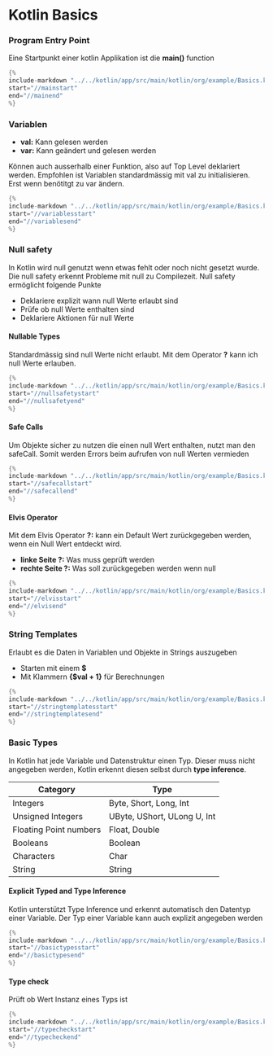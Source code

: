 # Kotlin Basics

### Program Entry Point
Eine Startpunkt einer kotlin Applikation ist die **main()** function
```kotlin
{%
include-markdown "../../kotlin/app/src/main/kotlin/org/example/Basics.kt"
start="//mainstart"
end="//mainend"
%}
```

### Variablen
- **val:** Kann gelesen werden
- **var:** Kann geändert und gelesen werden

Können auch ausserhalb einer Funktion, also auf Top Level deklariert werden. 
Empfohlen ist Variablen standardmässig mit val zu initialisieren. Erst wenn benötitgt zu var ändern.

```kotlin
{%
include-markdown "../../kotlin/app/src/main/kotlin/org/example/Basics.kt"
start="//variablesstart"
end="//variablesend"
%}
```

### Null safety
In Kotlin wird null genutzt wenn etwas fehlt oder noch nicht gesetzt wurde. 
Die null safety erkennt Probleme mit null zu Compilezeit. Null safety ermöglicht folgende Punkte

- Deklariere explizit wann null Werte erlaubt sind
- Prüfe ob null Werte enthalten sind
- Deklariere Aktionen für null Werte

#### Nullable Types
Standardmässig sind null Werte nicht erlaubt. 
Mit dem Operator **?** kann ich null Werte erlauben.

```kotlin
{%
include-markdown "../../kotlin/app/src/main/kotlin/org/example/Basics.kt"
start="//nullsafetystart"
end="//nullsafetyend"
%}
```

#### Safe Calls
Um Objekte sicher zu nutzen die einen null Wert enthalten, nutzt man den safeCall.
Somit werden Errors beim aufrufen von null Werten vermieden

```kotlin
{%
include-markdown "../../kotlin/app/src/main/kotlin/org/example/Basics.kt"
start="//safecallstart"
end="//safecallend"
%}
```

#### Elvis Operator
Mit dem Elvis Operator **?:** kann ein Default Wert zurückgegeben werden, wenn ein Null Wert entdeckt wird.

- **linke Seite ?:** Was muss geprüft werden
- **rechte Seite ?:** Was soll zurückgegeben werden wenn null

```kotlin
{%
include-markdown "../../kotlin/app/src/main/kotlin/org/example/Basics.kt"
start="//elvisstart"
end="//elvisend"
%}
```

### String Templates
Erlaubt es die Daten in Variablen und Objekte in Strings auszugeben

- Starten mit einem **$**
- Mit Klammern **{$val + 1}** für Berechnungen

```kotlin
{%
include-markdown "../../kotlin/app/src/main/kotlin/org/example/Basics.kt"
start="//stringtemplatesstart"
end="//stringtemplatesend"
%}
```

### Basic Types
In Kotlin hat jede Variable und Datenstruktur einen Typ.
Dieser muss nicht angegeben werden, Kotlin erkennt diesen selbst durch **type inference**.

| Category               | Type                        |
|------------------------|-----------------------------|
| Integers               | Byte, Short, Long, Int      |
| Unsigned Integers      | UByte, UShort, ULong U, Int |
| Floating Point numbers | Float, Double               |
| Booleans               | Boolean                     |
| Characters             | Char                        |
| String                 | String                      |

#### Explicit Typed and Type Inference
Kotlin unterstützt Type Inference und erkennt automatisch den Datentyp einer Variable.
Der Typ einer Variable kann auch explizit angegeben werden

```kotlin
{%
include-markdown "../../kotlin/app/src/main/kotlin/org/example/Basics.kt"
start="//basictypesstart"
end="//basictypesend"
%}
```

#### Type check
Prüft ob Wert Instanz eines Typs ist

```kotlin
{%
include-markdown "../../kotlin/app/src/main/kotlin/org/example/Basics.kt"
start="//typecheckstart"
end="//typecheckend"
%}
```

